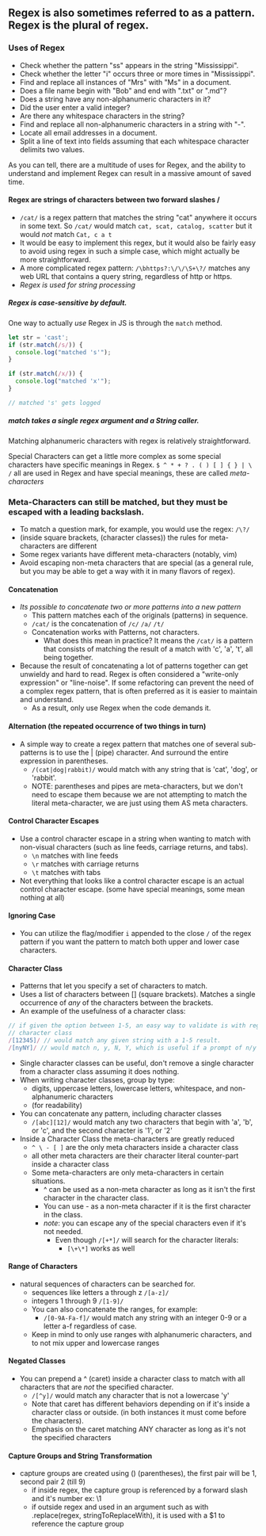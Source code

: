 ## Regex is also sometimes referred to as a pattern. Regex is the plural of regex.

### Uses of Regex
- Check whether the pattern "ss" appears in the string "Mississippi".
- Check whether the letter "i" occurs three or more times in "Mississippi".
- Find and replace all instances of "Mrs" with "Ms" in a document.
- Does a file name begin with "Bob" and end with ".txt" or ".md"?
- Does a string have any non-alphanumeric characters in it?
- Did the user enter a valid integer?
- Are there any whitespace characters in the string?
- Find and replace all non-alphanumeric characters in a string with "-".
- Locate all email addresses in a document.
- Split a line of text into fields assuming that each whitespace character delimits two values.

As you can tell, there are a multitude of uses for Regex, and the ability to understand and implement Regex can result in a massive amount of saved time.

#### Regex are strings of characters between two forward slashes /
- `/cat/` is a regex pattern that matches the string "cat" anywhere it occurs in some text. So `/cat/` would match `cat, scat, catalog, scatter` but it would *not* match `Cat, c a t`
- It would be easy to implement this regex, but it would also be fairly easy to avoid using regex in such a simple case, which might actually be more straightforward.
- A more complicated regex pattern: `/\bhttps?:\/\/\S+\?/` matches any web URL that contains a query string, regardless of http or https.
- *Regex is used for string processing*

##### Regex is case-sensitive by default.

One way to actually *use* Regex in JS is through the `match` method.
```js
let str = 'cast';
if (str.match(/s/)) {
  console.log("matched 's'");
}

if (str.match(/x/)) {
  console.log("matched 'x'");
}

// matched 's' gets logged
```
##### match takes a single regex argument and a String caller.

Matching alphanumeric characters with regex is relatively straightforward.

Special Characters can get a little more complex as some special characters have specific meanings in Regex.
` $ ^ * + ? . ( ) [ ] { } | \ / ` all are used in Regex and have special meanings, these are called *meta-characters*

### Meta-Characters can still be matched, but they must be escaped with a leading backslash.
- To match a question mark, for example, you would use the regex: `/\?/`
- (inside square brackets, (character classes)) the rules for meta-characters are different
- Some regex variants have different meta-characters (notably, vim)
- Avoid escaping non-meta characters that are special (as a general rule, but you may be able to get a way with it in many flavors of regex).


#### Concatenation
- *Its possible to concatenate two or more patterns into a new pattern*
  - This pattern matches each of the originals (patterns) in sequence.
  - `/cat/` is the concatenation of `/c/` `/a/` `/t/`
  - Concatenation works with Patterns, not characters.
    - What does this mean in practice? It means the `/cat/` is a pattern that consists of matching the result of a match with 'c', 'a', 't', all being together.
- Because the result of concatenating a lot of patterns together can get unwieldy and hard to read. Regex is often considered a "write-only expression" or "line-noise". If some refactoring can prevent the need of a complex regex pattern, that is often preferred as it is easier to maintain and understand.
  - As a result, only use Regex when the code demands it.

#### Alternation (the repeated occurrence of two things in turn)
- A simple way to create a regex pattern that matches one of several sub-patterns is to use the | (pipe) character. And surround the entire expression in parentheses.
  - `/(cat|dog|rabbit)/` would match with any string that is 'cat', 'dog', or 'rabbit'.
  - NOTE: parentheses and pipes are meta-characters, but we don't need to escape them because we are not attempting to match the literal meta-character, we are just using them AS meta characters.
  
#### Control Character Escapes
- Use a control character escape in a string when wanting to match with non-visual characters (such as line feeds, carriage returns, and tabs).
  - `\n` matches with line feeds
  - `\r` matches with carriage returns
  - `\t` matches with tabs
- Not everything that looks like a control character escape is an actual control character escape. (some have special meanings, some mean nothing at all)

#### Ignoring Case
  - You can utilize the flag/modifier `i` appended to the close `/` of the regex pattern if you want the pattern to match both upper and lower case characters.

#### Character Class
- Patterns that let you specify a set of characters to match.
- Uses a list of characters between [] (square brackets). Matches a single occurrence of *any* of the characters between the brackets.
- An example of the usefulness of a character class:
```js
// if given the option between 1-5, an easy way to validate is with regex
// character class
/[12345]/ // would match any given string with a 1-5 result.
/[nyNY]/ // would match n, y, N, Y, which is useful if a prompt of n/y is required
```
- Single character classes can be useful, don't remove a single character from a character class assuming it does nothing.
- When writing character classes, group by type:
  - digits, uppercase letters, lowercase letters, whitespace, and non-alphanumeric characters
  - (for readability)
- You can concatenate any pattern, including character classes
  - `/[abc][12]/` would match any two characters that begin with 'a', 'b', or 'c', and the second character is '1', or '2'
- Inside a Character Class the meta-characters are greatly reduced
  - `^ \ - [ ]` are the only meta characters inside a character class
  - all other meta characters are their character literal counter-part inside a character class
  - Some meta-characters are only meta-characters in certain situations.
    - ^ can be used as a non-meta character as long as it isn't the first character in the character class.
    - You can use - as a non-meta character if it is the first character in the class.
    - *note*: you can escape any of the special characters even if it's not needed. 
      - Even though `/[+*]/` will search for the character literals:
        - `[\+\*]` works as well

#### Range of Characters
- natural sequences of characters can be searched for.
  - sequences like letters a through z `/[a-z]/`
  - integers 1 through 9 `/[1-9]/`
  - You can also concatenate the ranges, for example:
    - `/[0-9A-Fa-f]/` would match any string with an integer 0-9 or a letter a-f regardless of case.
  - Keep in mind to only use ranges with alphanumeric characters, and to not mix upper and lowercase ranges

#### Negated Classes
- You can prepend a ^ (caret) inside a character class to match with all characters that are *not* the specified character.
  - `/[^y]/` would match any character that is not a lowercase 'y'
  - Note that caret has different behaviors depending on if it's inside a character class or outside. (in both instances it must come before the characters).
  - Emphasis on the caret matching ANY character as long as it's not the specified characters

#### Capture Groups and String Transformation
- capture groups are created using () (parentheses), the first pair will be 1, second pair 2 (till 9)
  - if inside regex, the capture group is referenced by a forward slash and it's number ex: \1
  - if outside regex and used in an argument such as with .replace(regex, stringToReplaceWith), it is used with a $1 to reference the capture group